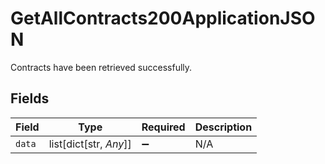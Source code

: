 # GetAllContracts200ApplicationJSON

Contracts have been retrieved successfully.


## Fields

| Field                  | Type                   | Required               | Description            |
| ---------------------- | ---------------------- | ---------------------- | ---------------------- |
| `data`                 | list[dict[str, *Any*]] | :heavy_minus_sign:     | N/A                    |